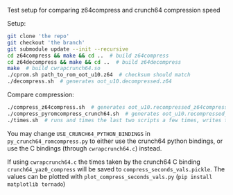Test setup for comparing z64compress and crunch64 compression speed

Setup:

```sh
git clone 'the repo'
git checkout 'the branch'
git submodule update --init --recursive
cd z64compress && make && cd ..  # build z64compress
cd z64decompress && make && cd ..  # build z64decompress
make  # build cwrapcrunch64.so
./cprom.sh path_to_rom_oot_u10.z64  # checksum should match
./decompress.sh  # generates oot_u10.decompressed.z64
```

Compare compression:

```sh
./compress_z64compress.sh  # generates oot_u10.recompressed_z64compress.z64, should match oot_u10.z64
./compress_pyromcompress_crunch64.sh  # generates oot_u10.recompressed_py.z64, should match oot_u10.z64 (besides the 8 bytes checksum in the rom header)
./times.sh  # runs and times the last two scripts a few times, writes times to times_out.txt
```

You may change `USE_CRUNCH64_PYTHON_BINDINGS` in `py_crunch64_romcompress.py` to either use the crunch64 python bindings, or use the C bindings (through `cwrapcrunch64.c`) instead.

If using `cwrapcrunch64.c` the times taken by the crunch64 C binding `crunch64_yaz0_compress` will be saved to `compress_seconds_vals.pickle`. The values can be plotted with `plot_compress_seconds_vals.py` (`pip install matplotlib tornado`)
